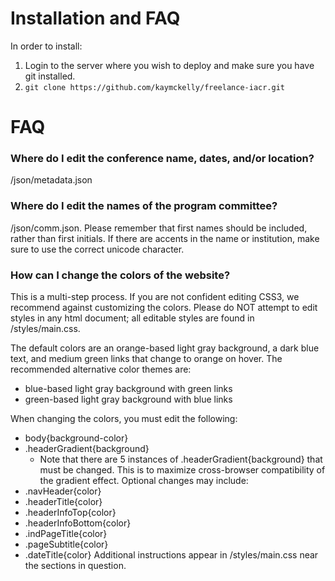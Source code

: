 # Installation and FAQ
In order to install:

1. Login to the server where you wish to deploy and make sure you have git installed.
2. ```git clone https://github.com/kaymckelly/freelance-iacr.git```


# FAQ
### Where do I edit the conference name, dates, and/or location?
/json/metadata.json

### Where do I edit the names of the program committee?
/json/comm.json. Please remember that first names should be included, rather than first initials. If there are accents in the name or institution, make sure to use the correct unicode character.

### How can I change the colors of the website?
This is a multi-step process. If you are not confident editing CSS3, we recommend against customizing the colors. Please do NOT attempt to edit styles in any html document; all editable styles are found in /styles/main.css.

The default colors are an orange-based light gray background, a dark blue text, and medium green links that change to orange on hover. The recommended alternative color themes are:
- blue-based light gray background with green links
- green-based light gray background with blue links

When changing the colors, you must edit the following:
- body{background-color}
- .headerGradient{background}
  - Note that there are 5 instances of .headerGradient{background} that must be changed. This is to maximize cross-browser compatibility of the gradient effect.
Optional changes may include:
- .navHeader{color}
- .headerTitle{color}
- .headerInfoTop{color}
- .headerInfoBottom{color}
- .indPageTitle{color}
- .pageSubtitle{color}
- .dateTitle{color}
Additional instructions appear in /styles/main.css near the sections in question.
